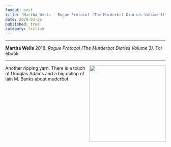 ```yaml
---
layout: post
title: "Martha Wells - Rogue Protocol (The Murderbot Diaries Volume 3)"
date: 2020-03-26
published: true
category: fiction
---
```



***
<b>Martha Wells</b> 2018. _Rogue Protocol (The Murderbot Diaries Volume 3)_. Tor ebook

***

<img align="right" width="240" src="https://images.macmillan.com/folio-assets/macmillan_us_frontbookcovers_350W/9781250191786.jpg"> 
Another ripping yarn.  There is a touch of Douglas Adams and a big dollop of Iain M. Banks about muderbot.
